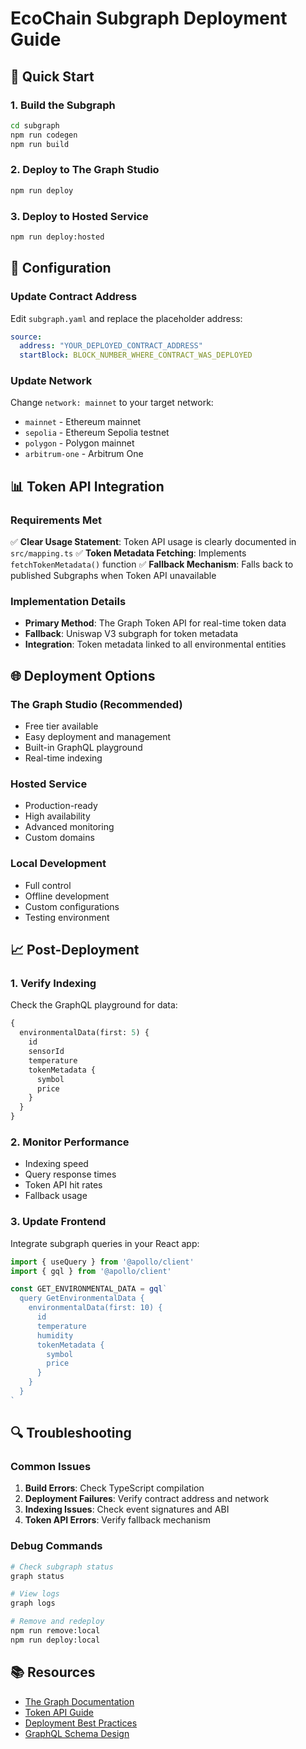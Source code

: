 # EcoChain Subgraph Deployment Guide

## 🚀 Quick Start

### 1. Build the Subgraph
```bash
cd subgraph
npm run codegen
npm run build
```

### 2. Deploy to The Graph Studio
```bash
npm run deploy
```

### 3. Deploy to Hosted Service
```bash
npm run deploy:hosted
```

## 🔧 Configuration

### Update Contract Address
Edit `subgraph.yaml` and replace the placeholder address:
```yaml
source:
  address: "YOUR_DEPLOYED_CONTRACT_ADDRESS"
  startBlock: BLOCK_NUMBER_WHERE_CONTRACT_WAS_DEPLOYED
```

### Update Network
Change `network: mainnet` to your target network:
- `mainnet` - Ethereum mainnet
- `sepolia` - Ethereum Sepolia testnet
- `polygon` - Polygon mainnet
- `arbitrum-one` - Arbitrum One

## 📊 Token API Integration

### Requirements Met
✅ **Clear Usage Statement**: Token API usage is clearly documented in `src/mapping.ts`
✅ **Token Metadata Fetching**: Implements `fetchTokenMetadata()` function
✅ **Fallback Mechanism**: Falls back to published Subgraphs when Token API unavailable

### Implementation Details
- **Primary Method**: The Graph Token API for real-time token data
- **Fallback**: Uniswap V3 subgraph for token metadata
- **Integration**: Token metadata linked to all environmental entities

## 🌐 Deployment Options

### The Graph Studio (Recommended)
- Free tier available
- Easy deployment and management
- Built-in GraphQL playground
- Real-time indexing

### Hosted Service
- Production-ready
- High availability
- Advanced monitoring
- Custom domains

### Local Development
- Full control
- Offline development
- Custom configurations
- Testing environment

## 📈 Post-Deployment

### 1. Verify Indexing
Check the GraphQL playground for data:
```graphql
{
  environmentalData(first: 5) {
    id
    sensorId
    temperature
    tokenMetadata {
      symbol
      price
    }
  }
}
```

### 2. Monitor Performance
- Indexing speed
- Query response times
- Token API hit rates
- Fallback usage

### 3. Update Frontend
Integrate subgraph queries in your React app:
```typescript
import { useQuery } from '@apollo/client'
import { gql } from '@apollo/client'

const GET_ENVIRONMENTAL_DATA = gql`
  query GetEnvironmentalData {
    environmentalData(first: 10) {
      id
      temperature
      humidity
      tokenMetadata {
        symbol
        price
      }
    }
  }
`
```

## 🔍 Troubleshooting

### Common Issues
1. **Build Errors**: Check TypeScript compilation
2. **Deployment Failures**: Verify contract address and network
3. **Indexing Issues**: Check event signatures and ABI
4. **Token API Errors**: Verify fallback mechanism

### Debug Commands
```bash
# Check subgraph status
graph status

# View logs
graph logs

# Remove and redeploy
npm run remove:local
npm run deploy:local
```

## 📚 Resources

- [The Graph Documentation](https://thegraph.com/docs/)
- [Token API Guide](https://thegraph.com/docs/en/developing/creating-a-subgraph/token-api/)
- [Deployment Best Practices](https://thegraph.com/docs/en/deploying/deployment-best-practices/)
- [GraphQL Schema Design](https://thegraph.com/docs/en/developing/creating-a-subgraph/schema/) 